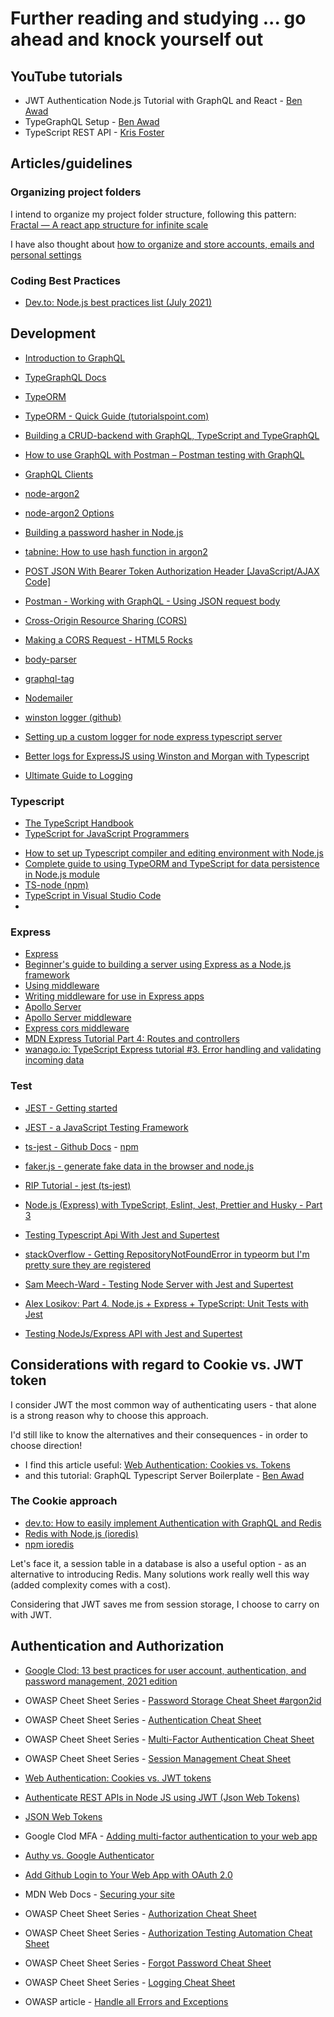 # Further reading and studying ... go ahead and knock yourself out

## YouTube tutorials

- JWT Authentication Node.js Tutorial with GraphQL and React - [Ben Awad](https://www.youtube.com/watch?v=25GS0MLT8JU)
- TypeGraphQL Setup - [Ben Awad](https://www.youtube.com/watch?v=8yZImm2A1KE&list=PLN3n1USn4xlma1bBu3Tloe4NyYn9Ko8Gs)
- TypeScript REST API - [Kris Foster](https://www.youtube.com/playlist?list=PLdk2EmelRVLpIdCFolrwdLhCTHyeefU6W)

## Articles/guidelines

### Organizing project folders

I intend to organize my project folder structure, following this pattern: [Fractal — A react app structure for infinite scale](https://hackernoon.com/fractal-a-react-app-structure-for-infinite-scale-4dab943092af)

I have also thought about [how to organize and store accounts, emails and personal settings](./userprofile-howto.md)

### Coding Best Practices

- [Dev.to: Node.js best practices list (July 2021)](https://dev.to/alexandrefreire/node-js-best-practices-list-july-2021-3p4k)

## Development

- [Introduction to GraphQL](https://graphql.org/learn/)
- [TypeGraphQL Docs](https://typegraphql.com/docs/introduction.html)
- [TypeORM](https://typeorm.io/#/)
- [TypeORM - Quick Guide (tutorialspoint.com)](https://www.tutorialspoint.com/typeorm/typeorm_quick_guide.htm)
- [Building a CRUD-backend with GraphQL, TypeScript and TypeGraphQL](https://dev.to/lastnameswayne/building-a-crud-backend-with-graphql-typescript-and-typegraphql-4h71)
- [How to use GraphQL with Postman – Postman testing with GraphQL](https://www.apollographql.com/blog/tooling/graphql-ide/how-to-use-graphql-with-postman/)
- [GraphQL Clients](https://graphql.org/graphql-js/graphql-clients/)

- [node-argon2](https://www.npmjs.com/package/argon2)
- [node-argon2 Options](https://github.com/ranisalt/node-argon2/wiki/Options)
- [Building a password hasher in Node.js](https://blog.logrocket.com/building-a-password-hasher-in-node-js/)
- [tabnine: How to use hash function in argon2](https://www.tabnine.com/code/javascript/functions/argon2/hash)

- [POST JSON With Bearer Token Authorization Header [JavaScript/AJAX Code]](https://reqbin.com/req/javascript/h4rnefmw/post-json-with-bearer-token-authorization-header)
- [Postman - Working with GraphQL - Using JSON request body](https://documenter.getpostman.com/view/11644629/TVCcWUHu#711cbee3-46b4-4520-a49d-867c1ad9e87f)
- [Cross-Origin Resource Sharing (CORS)](https://web.dev/cross-origin-resource-sharing/)
- [Making a CORS Request - HTML5 Rocks](https://www.html5rocks.com/en/tutorials/cors//)

- [body-parser](https://www.npmjs.com/package/body-parser)
- [graphql-tag](https://www.npmjs.com/package/graphql-tag)

- [Nodemailer](https://nodemailer.com/about/)
- [winston logger (github)](https://github.com/winstonjs/winston)
- [Setting up a custom logger for node express typescript server](https://sujaykundu.com/blog/setting-up-custom-logger-for-node-express-typescript-server/)
- [Better logs for ExpressJS using Winston and Morgan with Typescript](https://levelup.gitconnected.com/better-logs-for-expressjs-using-winston-and-morgan-with-typescript-1c31c1ab9342)
- [Ultimate Guide to Logging](https://www.loggly.com/ultimate-guide/node-logging-basics/)

### Typescript

- [The TypeScript Handbook](https://www.typescriptlang.org/docs/handbook/intro.html)
- [TypeScript for JavaScript Programmers](https://www.typescriptlang.org/docs/handbook/typescript-in-5-minutes.html)
<!-- - [How to set up Typescript compiler and editing environment with Node.js](https://medium.com/@7genblogger/how-to-set-up-typescript-compiler-and-editing-environment-with-node-js-68952aebbe1d) -->
- [How to set up Typescript compiler and editing environment with Node.js](https://techsparx.com/nodejs/typescript/setup.html)
- [Complete guide to using TypeORM and TypeScript for data persistence in Node.js module](https://levelup.gitconnected.com/complete-guide-to-using-typeorm-and-typescript-for-data-persistence-in-node-js-module-bfce169959d9)
- [TS-node (npm)](https://www.npmjs.com/package/ts-node)
- [TypeScript in Visual Studio Code](https://code.visualstudio.com/Docs/languages/typescript)
- []()

### Express

- [Express](https://expressjs.com/)
- [Beginner's guide to building a server using Express as a Node.js framework](https://dev.to/lisahjung/beginner-s-guide-to-building-a-server-with-express-js-29c3)
- [Using middleware](https://expressjs.com/en/guide/using-middleware.html)
- [Writing middleware for use in Express apps](https://expressjs.com/en/guide/writing-middleware.html)
- [Apollo Server](https://www.apollographql.com/docs/apollo-server/integrations/#apollo-server-express)
- [Apollo Server middleware](https://www.apollographql.com/docs/apollo-server/integrations/middleware/#apollo-server-express)
- [Express cors middleware](https://expressjs.com/en/resources/cors.html)
- [MDN Express Tutorial Part 4: Routes and controllers](https://developer.mozilla.org/en-US/docs/Learn/Server-side/Express_Nodejs/routes)
- [wanago.io: TypeScript Express tutorial #3. Error handling and validating incoming data](https://wanago.io/2018/12/17/typescript-express-error-handling-validation/)

### Test

- [JEST - Getting started](https://jestjs.io/docs/getting-started)
- [JEST - a JavaScript Testing Framework](https://jestjs.io/docs/27.0/api)
- [ts-jest - Github Docs](https://kulshekhar.github.io/ts-jest/docs/) - [npm](https://www.npmjs.com/package/ts-jest)
- [faker.js - generate fake data in the browser and node.js](https://www.npmjs.com/package/faker)
- [RIP Tutorial - jest (ts-jest)](https://riptutorial.com/typescript/example/29207/jest--ts-jest-)
- [Node.js (Express) with TypeScript, Eslint, Jest, Prettier and Husky - Part 3](https://dev.to/ornio/node-js-express-with-typescript-eslint-jest-prettier-and-husky-part-3-1l8c)
- [Testing Typescript Api With Jest and Supertest](https://tutorialedge.net/typescript/testing-typescript-api-with-jest/)

- [stackOverflow - Getting RepositoryNotFoundError in typeorm but I'm pretty sure they are registered](https://stackoverflow.com/questions/62728306/getting-repositorynotfounderror-in-typeorm-but-im-pretty-sure-they-are-register)

- [Sam Meech-Ward - Testing Node Server with Jest and Supertest](https://www.youtube.com/watch?v=FKnzS_icp20)

- [Alex Losikov: Part 4. Node.js + Express + TypeScript: Unit Tests with Jest](https://losikov.medium.com/part-4-node-js-express-typescript-unit-tests-with-jest-5204414bf6f0)
- [Testing NodeJs/Express API with Jest and Supertest](https://dev.to/nedsoft/testing-nodejs-express-api-with-jest-and-supertest-1km6)

## Considerations with regard to Cookie vs. JWT token

I consider JWT the most common way of authenticating users - that alone is a strong reason why to choose this approach.

I'd still like to know the alternatives and their consequences - in order to choose direction!

- I find this article useful: [Web Authentication: Cookies vs. Tokens](https://blog.bitsrc.io/web-authentication-cookies-vs-tokens-8e47d5a96d34)
- and this tutorial: GraphQL Typescript Server Boilerplate - [Ben Awad](https://www.youtube.com/playlist?list=PLN3n1USn4xlky9uj6wOhfsPez7KZOqm2V)

### The Cookie approach

- [dev.to: How to easily implement Authentication with GraphQL and Redis](https://dev.to/lastnameswayne/how-to-implement-authentication-with-graphql-and-redis-1k1b)
- [Redis with Node.js (ioredis)](https://docs.redis.com/latest/rs/references/client_references/client_ioredis/)
- [npm ioredis](https://www.npmjs.com/package/ioredis)

Let's face it, a session table in a database is also a useful option - as an alternative to introducing Redis. Many solutions work really well this way (added complexity comes with a cost).

Considering that JWT saves me from session storage, I choose to carry on with JWT.

## Authentication and Authorization

- [Google Clod: 13 best practices for user account, authentication, and password management, 2021 edition](https://cloud.google.com/blog/products/identity-security/account-authentication-and-password-management-best-practices)

- OWASP Cheet Sheet Series - [Password Storage Cheat Sheet #argon2id](https://cheatsheetseries.owasp.org/cheatsheets/Password_Storage_Cheat_Sheet.html#argon2id)
- OWASP Cheet Sheet Series - [Authentication Cheat Sheet](https://cheatsheetseries.owasp.org/cheatsheets/Authentication_Cheat_Sheet.html)
- OWASP Cheet Sheet Series - [Multi-Factor Authentication Cheat Sheet](https://cheatsheetseries.owasp.org/cheatsheets/Multifactor_Authentication_Cheat_Sheet.html)
- OWASP Cheet Sheet Series - [Session Management Cheat Sheet](https://cheatsheetseries.owasp.org/cheatsheets/Session_Management_Cheat_Sheet.html)

- [Web Authentication: Cookies vs. JWT tokens](https://blog.bitsrc.io/web-authentication-cookies-vs-tokens-8e47d5a96d34)
- [Authenticate REST APIs in Node JS using JWT (Json Web Tokens)](https://medium.com/@prashantramnyc/authenticate-rest-apis-in-node-js-using-jwt-json-web-tokens-f0e97669aad3)

- [JSON Web Tokens](https://jwt.io/)

- Google Clod MFA - [Adding multi-factor authentication to your web app](https://cloud.google.com/identity-platform/docs/web/mfa)
- [Authy vs. Google Authenticator](https://authy.com/blog/authy-vs-google-authenticator/)

- [Add Github Login to Your Web App with OAuth 2.0](https://egghead.io/courses/add-github-login-to-your-web-app-with-oauth-2-0-74a92b57)

- MDN Web Docs - [Securing your site](https://developer.mozilla.org/en-US/docs/Web/Security/Securing_your_site)

- OWASP Cheet Sheet Series - [Authorization Cheat Sheet](https://cheatsheetseries.owasp.org/cheatsheets/Authorization_Cheat_Sheet.html)
- OWASP Cheet Sheet Series - [Authorization Testing Automation Cheat Sheet](https://cheatsheetseries.owasp.org/cheatsheets/Authorization_Testing_Automation_Cheat_Sheet.html)
- OWASP Cheet Sheet Series - [Forgot Password Cheat Sheet](https://cheatsheetseries.owasp.org/cheatsheets/Forgot_Password_Cheat_Sheet.html)
- OWASP Cheet Sheet Series - [Logging Cheat Sheet](https://cheatsheetseries.owasp.org/cheatsheets/Logging_Cheat_Sheet.html)
- OWASP article - [Handle all Errors and Exceptions](https://owasp.org/www-project-proactive-controls/v3/en/c10-errors-exceptions.html)
